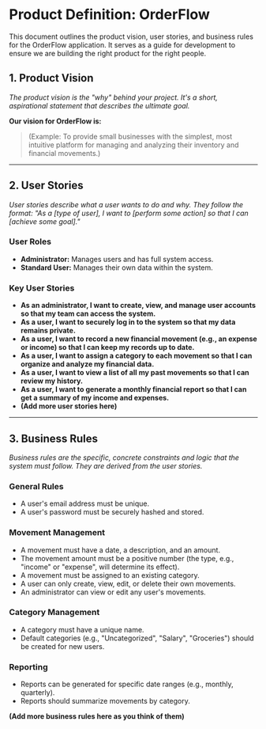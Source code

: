 # Product Definition: OrderFlow

This document outlines the product vision, user stories, and business rules for the OrderFlow application. It serves as a guide for development to ensure we are building the right product for the right people.

## 1. Product Vision

*The product vision is the "why" behind your project. It's a short, aspirational statement that describes the ultimate goal.*

**Our vision for OrderFlow is:**

> (Example: To provide small businesses with the simplest, most intuitive platform for managing and analyzing their inventory and financial movements.)

---

## 2. User Stories

*User stories describe what a user wants to do and why. They follow the format: "As a [type of user], I want to [perform some action] so that I can [achieve some goal]."*

### User Roles

*   **Administrator:** Manages users and has full system access.
*   **Standard User:** Manages their own data within the system.

### Key User Stories

*   **As an administrator, I want to create, view, and manage user accounts so that my team can access the system.**
*   **As a user, I want to securely log in to the system so that my data remains private.**
*   **As a user, I want to record a new financial movement (e.g., an expense or income) so that I can keep my records up to date.**
*   **As a user, I want to assign a category to each movement so that I can organize and analyze my financial data.**
*   **As a user, I want to view a list of all my past movements so that I can review my history.**
*   **As a user, I want to generate a monthly financial report so that I can get a summary of my income and expenses.**
*   **(Add more user stories here)**

---

## 3. Business Rules

*Business rules are the specific, concrete constraints and logic that the system must follow. They are derived from the user stories.*

### General Rules

*   A user's email address must be unique.
*   A user's password must be securely hashed and stored.

### Movement Management

*   A movement must have a date, a description, and an amount.
*   The movement amount must be a positive number (the type, e.g., "income" or "expense", will determine its effect).
*   A movement must be assigned to an existing category.
*   A user can only create, view, edit, or delete their own movements.
*   An administrator can view or edit any user's movements.

### Category Management

*   A category must have a unique name.
*   Default categories (e.g., "Uncategorized", "Salary", "Groceries") should be created for new users.

### Reporting

*   Reports can be generated for specific date ranges (e.g., monthly, quarterly).
*   Reports should summarize movements by category.

**(Add more business rules here as you think of them)**
